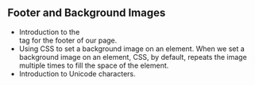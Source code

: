 ## Footer and Background Images

- Introduction to the <footer></footer> tag for the footer of our page.
- Using CSS to set a background image on an element. When we set a background image on an element, CSS, by default, repeats the image multiple times to fill the space of the element.
- Introduction to Unicode characters.
